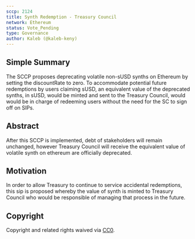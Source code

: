```yaml
---
sccp: 2124
title: Synth Redemption - Treasury Council
network: Ethereum
status: Vote_Pending
type: Governance
author: Kaleb (@kaleb-keny)
---
```


## Simple Summary

The SCCP proposes deprecating volatile non-sUSD synths on Ethereum by setting the discountRate to zero. To accommodate potential future redemptions by users claiming sUSD, an equivalent value of the deprecated synths, in sUSD, would be minted and sent to the Treasury Council, would would be in charge of redeeming users without the need for the SC to sign off on SIPs.

## Abstract

<!--A short (~200 word) description of the proposed change, the abstract should clearly describe the proposed change. This is what *will* be done if the SIP is implemented, not *why* it should be done or *how* it will be done. If the SIP proposes deploying a new contract, write, "we propose to deploy a new contract that will do x".-->

After this SCCP is implemented, debt of stakeholders will remain unchanged, however Treasury Council will receive the equivalent value of volatile synth on ethereum are officially deprecated.

## Motivation

In order to allow Treasury to continue to service accidental redemptions, this sip is proposed whereby the value of synth is minted to Treasury Council who would be responsible of managing that process in the future.

## Copyright

Copyright and related rights waived via [CC0](https://creativecommons.org/publicdomain/zero/1.0/).
